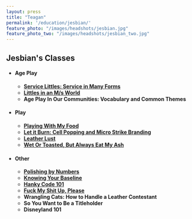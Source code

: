 ```yaml
---
layout: press
title: "Teagan"
permalink: '/education/jesbian/'
feature_photo: "/images/headshots/jesbian.jpg"
feature_photo_two: "/images/headshots/jesbian_two.jpg"
---
```



<div class="mt-5"> </div>

## Jesbian's Classes

<div class="mt-3"> </div>

<ul>
  <li>
    <h4> Age Play </h4>
    <ul>
      <li>
        <b><a href="/classes/service-littles/"> Service Littles: Service in Many Forms </a></b>
      </li>
      <li>
        <b><a href="/classes/littles-living-in-ms/"> Littles in an M/s World </a></b>
      </li>
      <li>
        <b> Age Play In Our Communities: Vocabulary and Common Themes </b>
      </li>
    </ul>
  </li>
  <li>
    <h4> Play </h4>
    <ul>
      <li>
        <b><a href="/classes/playing-with-my-food/"> Playing With My Food </a></b>
      </li>
      <li>
        <b><a href="/classes/let-it-burn/"> Let it Burn: Cell Popping and Micro Strike Branding</a></b>
      </li>
      <li>
        <b><a href="/classes/leather_lust/"> Leather Lust </a></b>
      </li>
      <li>
        <b><a href="/classes/eat_my_ash/"> Wet Or Toasted, But Always Eat My Ash </a></b>
      </li>
    </ul>
  </li>
  <li>
    <h4> Other </h4>
    <ul>
      <li>
        <b><a href="/classes/polish-by-numbers/"> Polishing by Numbers </a></b>
      </li>
      <li>
        <b><a href="/classes/knowing-your-baseline/"> Knowing Your Baseline </a></b>
      </li>
      <li>
        <b><a href="/classes/hanky-code-101/"> Hanky Code 101 </a></b>
      </li>
      <li>
        <b><a href="/classes/fuck-my-shit-up/"> Fuck My Shit Up, Please </a></b>
      </li>
      <li>
        <b>Wrangling Cats: How to Handle a Leather Contestant</b>
      </li>
      <li>
        <b>So You Want to Be a Titleholder</b>
      </li>
      <li>
        <b>Disneyland 101</b>
      </li>
    </ul>
  </li>
</ul>
